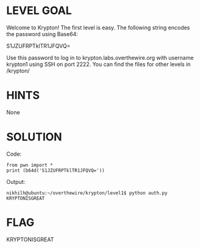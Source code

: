 # LEVEL GOAL

Welcome to Krypton! The first level is easy. The following string encodes the password using Base64:

S1JZUFRPTklTR1JFQVQ=

Use this password to log in to krypton.labs.overthewire.org with username krypton1 using SSH on port 2222. You can find the files for other levels in /krypton/

# HINTS

None

# SOLUTION

Code:
```
from pwn import *
print (b64d('S1JZUFRPTklTR1JFQVQ='))
```

Output:
```
nikhilh@ubuntu:~/overthewire/krypton/level1$ python auth.py 
KRYPTONISGREAT
```

# FLAG

KRYPTONISGREAT
